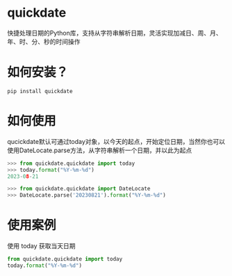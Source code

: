# quickdate
快捷处理日期的Python库，支持从字符串解析日期，灵活实现加减日、周、月、年、时、分、秒的时间操作

# 如何安装？
```shell
pip install quickdate
```

# 如何使用
qucickdate默认可通过today对象，以今天的起点，开始定位日期，当然你也可以使用DateLocate.parse方法，从字符串解析一个日期，并以此为起点
```python
>>> from quickdate.quickdate import today
>>> today.format("%Y-%m-%d")
2023-08-21
```

```python
>>> from quickdate.quickdate import DateLocate
>>> DateLocate.parse('20230821').format("%Y-%m-%d")
```

# 使用案例

使用 today 获取当天日期 
```python
from quickdate.quickdate import today
today.format("%Y-%m-%d")
```

